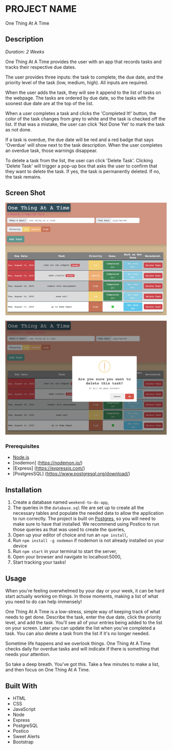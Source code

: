 # PROJECT NAME

One Thing At A Time

## Description

_Duration: 2 Weeks_

One Thing At A Time provides the user with an app that records tasks and tracks their respective due dates.

The user provides three inputs: the task to complete, the due date, and the priority level of the task (low, medium, high). All inputs are required. 

When the user adds the task, they will see it append to the list of tasks on the webpage. The tasks are ordered by due date, so the tasks with the soonest due date are at the top of the list. 

When a user completes a task and clicks the 'Completed It!' button, the color of the task changes from grey to white and the task is checked off the list. If that was a mistake, the user can click 'Not Done Yet' to mark the task as not done.

If a task is overdue, the due date will be red and a red badge that says 'Overdue' will show next to the task description. When the user completes an overdue task, those warnings disappear. 

To delete a task from the list, the user can click 'Delete Task'. Clicking 'Delete Task' will trigger a pop-up box that asks the user to confirm that they want to delete the task. If yes, the task is permanently deleted. If no, the task remains.

## Screen Shot

![One Thing At A Time example task list screenshot](images/One%20Things%20At%20A%20Time%20ex%20task%20list.png)

![One Thing At A Time delete comfirmation screenshot](images/One%20Thing%20At%20A%20Time%20delete%20confirmation.png)

### Prerequisites

- [Node.js](https://nodejs.org/en/)
- [nodemon] (https://nodemon.io/)
- [Express] (https://expressjs.com/)
- [PostgresSQL] (https://www.postgresql.org/download/)

## Installation

1. Create a database named `weekend-to-do-app`,
2. The queries in the `database.sql` file are set up to create all the necessary tables and populate the needed data to allow the application to run correctly. The project is built on [Postgres](https://www.postgresql.org/download/), so you will need to make sure to have that installed. We recommend using Postico to run those queries as that was used to create the queries, 
3. Open up your editor of choice and run an `npm install`,
4. Run `npm install -g nodemon` if nodemon is not already installed on your device
5. Run `npm start` in your terminal to start the server,
6. Open your browser and navigate to localhost:5000,
7. Start tracking your tasks!

## Usage

When you're feeling overwhelmed by your day or your week, it can be hard start actually working on things. In those moments, making a list of what you need to do can help immensely! 

One Thing At A Time is a low-stress, simple way of keeping track of what needs to get done. Describe the task, enter the due date, click the priority level, and add the task. You'll see all of your entries being added to the list on your screen. Later you can update the list when you've completed a task. You can also delete a task from the list if it's no longer needed. 

Sometime life happens and we overlook things. One Thing At A Time checks daily for overdue tasks and will indicate if there is something that needs your attention. 

So take a deep breath. You've got this. Take a few minutes to make a list, and then focus on One Thing At A Time.

## Built With

- HTML
- CSS
- JavaScript
- Node
- Express
- PostgreSQL
- Postico
- Sweet Alerts
- Bootstrap